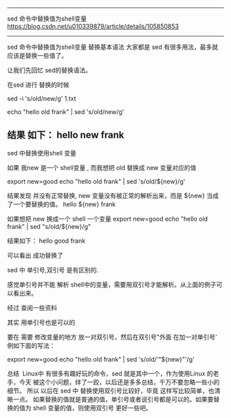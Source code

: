 
---------------------------------------------------------------------------------------------------------------------------------
sed 命令中替换值为shell变量
		https://blog.csdn.net/u010339879/article/details/105850853

---------------------------------------------------------------------------------------------------------------------------------


sed 命令中替换值为shell变量
替换基本语法
大家都是 sed 有很多用法，最多就应该是替换一些值了。

让我们先回忆 sed的替换语法。

在sed 进行 替换的时候

sed -i 's/old/new/g' 1.txt

echo "hello old frank" | sed 's/old/new/g'

结果 如下：
		hello new frank
----------------------------------------------------------------------------------------------------------------------------------
sed 中替换使用shell 变量

如果 我new 是一个 shell变量 , 而我想把 old 替换成 new 变量对应的值

export new=good
echo "hello old frank" | sed 's/old/${new}/g'

结果发现 并没有正常替换, new 变量没有被正常的解析出来，而是 ${new} 当成了一个要替换的值。
					hello ${new} frank

如果想把 new 换成一个 shell 一个变量
export new=good
echo "hello old frank" | sed "s/old/${new}/g"

结果如下：
	    hello good frank

可以看出 成功替换了

sed 中 单引号,双引号 是有区别的.

感觉单引号并不能 解析 shell中的变量，需要用双引号才能解析。从上面的例子可以看出来。

经过 查阅一些资料

其实 用单引号也是可以的

要在 需要 修改变量的地方 放一对双引号，然后在双引号"外面 在加一对单引号'
例如下面的写法：

export new=good
echo "hello old frank" | sed 's/old/'"${new}"'/g'



总结
​ Linux中 有很多有趣好玩的命令，sed 就是其中一个，作为使用Linux 的老手，今天 被这个小问题，绊了一跤，以后还是多多总结，千万不要忽略一些小的细节。 所以 以后在 sed 中 替换使用双引号比较好，毕竟 这样写比较简单，也清晰一点。 如果替换的值就是普通的值，单引号或者说引号都是可以的。如果要替换的值为 shell 变量的值，则使用双引号 更好一些吧。


